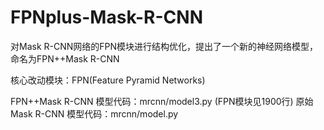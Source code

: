 # FPNplus-Mask-R-CNN
对Mask R-CNN网络的FPN模块进行结构优化，提出了一个新的神经网络模型，命名为FPN++Mask R-CNN

核心改动模块：FPN(Feature Pyramid Networks)

FPN++Mask R-CNN 模型代码：mrcnn/model3.py (FPN模块见1900行)
原始Mask R-CNN 模型代码：mrcnn/model.py
